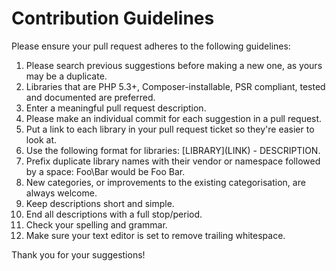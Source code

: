# Contribution Guidelines
Please ensure your pull request adheres to the following guidelines:

1. Please search previous suggestions before making a new one, as yours may be a duplicate.
2. Libraries that are PHP 5.3+, Composer-installable, PSR compliant, tested and documented are preferred.
3. Enter a meaningful pull request description.
4. Please make an individual commit for each suggestion in a pull request.
5. Put a link to each library in your pull request ticket so they're easier to look at.
6. Use the following format for libraries: \[LIBRARY\]\(LINK\) - DESCRIPTION.
7. Prefix duplicate library names with their vendor or namespace followed by a space: Foo\Bar would be Foo Bar.
8. New categories, or improvements to the existing categorisation, are always welcome.
9. Keep descriptions short and simple. 
10. End all descriptions with a full stop/period.
11. Check your spelling and grammar.
12. Make sure your text editor is set to remove trailing whitespace.

Thank you for your suggestions!
